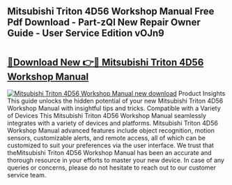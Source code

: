 ## Mitsubishi Triton 4D56 Workshop Manual Free Pdf Download - Part-zQl New Repair Owner Guide - User Service Edition vOJn9

# <h2><a href="http://bc76216.oget.top/?id=Mitsubishi+Triton+4D56+Workshop+Manual">🔗Download New 👉🔴 Mitsubishi Triton 4D56 Workshop Manual</a></h2>

[![Mitsubishi Triton 4D56 Workshop Manual new download](https://i.imgur.com/5g1atiW.png)](http://bc76216.oget.top/?id=Mitsubishi+Triton+4D56+Workshop+Manual)
Product Insights This guide unlocks the hidden potential of your new Mitsubishi Triton 4D56 Workshop Manual with insightful tips and tricks. Compatible with a Variety of Devices This Mitsubishi Triton 4D56 Workshop Manual seamlessly integrates with a variety of devices and platforms. Mitsubishi Triton 4D56 Workshop Manual advanced features include object recognition, motion sensors, customizable alerts, and remote access, all of which can be customized to suit your preferences via the user interface. We trust that theMitsubishi Triton 4D56 Workshop Manual has been an accurate and thorough resource in your efforts to master your new device. In case of any queries or concerns, please do not hesitate to reach out to our customer service team.

